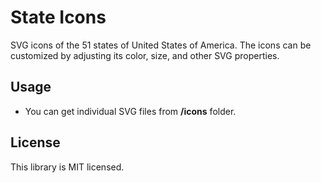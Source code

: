 # State Icons

SVG icons of the 51 states of United States of America. The icons can be customized by adjusting its color, size, and other SVG properties.

## Usage

- You can get individual SVG files from **/icons** folder.

## License

This library is MIT licensed.
